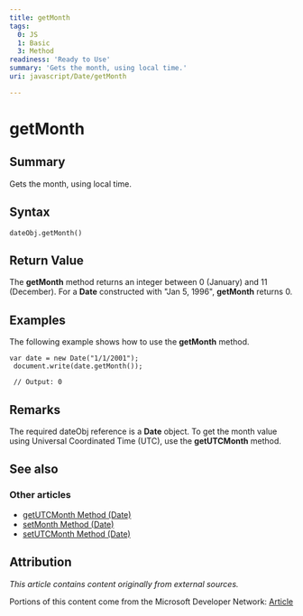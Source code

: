 ```yaml
---
title: getMonth
tags:
  0: JS
  1: Basic
  3: Method
readiness: 'Ready to Use'
summary: 'Gets the month, using local time.'
uri: javascript/Date/getMonth

---
```

# getMonth

## Summary

Gets the month, using local time.

## Syntax

    dateObj.getMonth()

## Return Value

The **getMonth** method returns an integer between 0 (January) and 11 (December). For a **Date** constructed with "Jan 5, 1996", **getMonth** returns 0.

## Examples

The following example shows how to use the **getMonth** method.

``` {.js}
var date = new Date("1/1/2001");
 document.write(date.getMonth());

 // Output: 0
```

## Remarks

The required dateObj reference is a **Date** object. To get the month value using Universal Coordinated Time (UTC), use the **getUTCMonth** method.

## See also

### Other articles

-   [getUTCMonth Method (Date)](/javascript/Date/getUTCMonth)
-   [setMonth Method (Date)](/javascript/Date/setMonth)
-   [setUTCMonth Method (Date)](/javascript/Date/setUTCMonth)

## Attribution

*This article contains content originally from external sources.*

Portions of this content come from the Microsoft Developer Network: [Article](http://msdn.microsoft.com/en-us/library/ie/z284z68x(v=vs.94).aspx)

